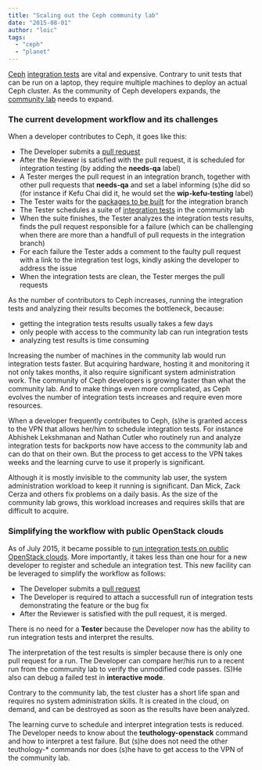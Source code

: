 ```yaml
---
title: "Scaling out the Ceph community lab"
date: "2015-08-01"
author: "loic"
tags: 
  - "ceph"
  - "planet"
---
```


[Ceph](http://ceph.com/) [integration tests](https://github.com/ceph/teuthology/) are vital and expensive. Contrary to unit tests that can be run on a laptop, they require multiple machines to deploy an actual Ceph cluster. As the community of Ceph developers expands, the [community lab](http://ceph.github.io/sepia/) needs to expand.

### The current development workflow and its challenges

When a developer contributes to Ceph, it goes like this:

- The Developer submits a [pull request](https://github.com/ceph/ceph/pulls)
- After the Reviewer is satisfied with the pull request, it is scheduled for integration testing (by adding the **needs-qa** label)
- A Tester merges the pull request in an integration branch, together with other pull requests that **needs-qa** and set a label informing (s)he did so (for instance if Kefu Chai did it, he would set the **wip-kefu-testing** label)
- The Tester waits for the [packages to be built](http://ceph.com/gitbuilder.cgi) for the integration branch
- The Tester schedules a suite of [integration tests](https://github.com/ceph/ceph-qa-suite/tree/master/suites) in the community lab
- When the suite finishes, the Tester analyzes the integration tests results, finds the pull request responsible for a failure (which can be challenging when there are more than a handfull of pull requests in the integration branch)
- For each failure the Tester adds a comment to the faulty pull request with a link to the integration test logs, kindly asking the developer to address the issue
- When the integration tests are clean, the Tester merges the pull requests

As the number of contributors to Ceph increases, running the integration tests and analyzing their results becomes the bottleneck, because:

- getting the integration tests results usually takes a few days
- only people with access to the community lab can run integration tests
- analyzing test results is time consuming

Increasing the number of machines in the community lab would run integration tests faster. But acquiring hardware, hosting it and monitoring it not only takes months, it also require significant system administration work. The community of Ceph developers is growing faster than what the community lab. And to make things even more complicated, as Ceph evolves the number of integration tests increases and require even more resources.

When a developer frequently contributes to Ceph, (s)he is granted access to the VPN that allows her/him to schedule integration tests. For instance Abhishek Lekshmanan and Nathan Cutler who routinely run and analyze integration tests for backports now have access to the community lab and can do that on their own. But the process to get access to the VPN takes weeks and the learning curve to use it properly is significant.

Although it is mostly invisible to the community lab user, the system administration workload to keep it running is significant. Dan Mick, Zack Cerza and others fix problems on a daily basis. As the size of the community lab grows, this workload increases and requires skills that are difficult to acquire.

### Simplifying the workflow with public OpenStack clouds

As of July 2015, it became possible to [run integration tests on public OpenStack clouds](http://dachary.org/?p=3828). More importantly, it takes less than one hour for a new developer to register and schedule an integration test. This new facility can be leveraged to simplify the workflow as follows:

- The Developer submits a [pull request](https://github.com/ceph/ceph/pulls)
- The Developer is required to attach a successfull run of integration tests demonstrating the feature or the bug fix
- After the Reviewer is satisfied with the pull request, it is merged.

There is no need for a **Tester** because the Developer now has the ability to run integration tests and interpret the results.

The interpretation of the test results is simpler because there is only one pull request for a run. The Developer can compare her/his run to a recent run from the community lab to verify the unmodified code passes. (S)He also can debug a failed test in **interactive mode**.

Contrary to the community lab, the test cluster has a short life span and requires no system administration skills. It is created in the cloud, on demand, and can be destroyed as soon as the results have been analyzed.

The learning curve to schedule and interpret integration tests is reduced. The Developer needs to know about the **teuthology-openstack** command and how to interpret a test failure. But (s)he does not need the other teuthology-\* commands nor does (s)he have to get access to the VPN of the community lab.
